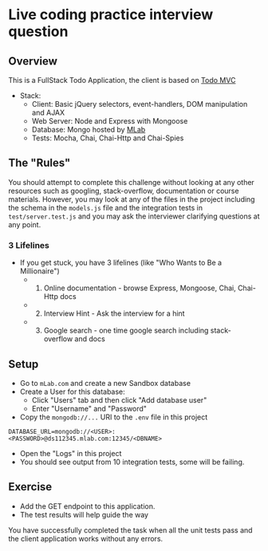 # Live coding practice interview question

## Overview

This is a FullStack Todo Application, the client is based on [Todo MVC](http://todomvc.com/)

* Stack:
  * Client: Basic jQuery selectors, event-handlers, DOM manipulation and AJAX
  * Web Server: Node and Express with Mongoose
  * Database: Mongo hosted by [MLab](mlab.com)
  * Tests: Mocha, Chai, Chai-Http and Chai-Spies

## The "Rules"

You should attempt to complete this challenge without looking at any other resources such as googling, stack-overflow, documentation or course materials. However, you may look at any of the files in the project including the schema in the `models.js` file and the integration tests in `test/server.test.js` and you may ask the interviewer clarifying questions at any point.

### 3 Lifelines

* If you get stuck, you have 3 lifelines (like "Who Wants to Be a Millionaire")
  * 1. Online documentation - browse Express, Mongoose, Chai, Chai-Http docs
  * 2. Interview Hint - Ask the interview for a hint
  * 3. Google search - one time google search including stack-overflow and docs

## Setup

* Go to `mLab.com` and create a new Sandbox database
* Create a User for this database:
  * Click "Users" tab and then click "Add database user"
  * Enter "Username" and "Password"
* Copy the `mongodb://...` URI to the `.env` file in this project

```
DATABASE_URL=mongodb://<USER>:<PASSWORD>@ds112345.mlab.com:12345/<DBNAME>
```

* Open the "Logs" in this project
* You should see output from 10 integration tests, some will be failing.

## Exercise

* Add the GET endpoint to this application.
* The test results will help guide the way

You have successfully completed the task when all the unit tests pass and the client application works without any errors.
